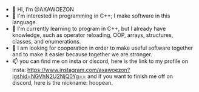 - 👋 Hi, I’m @AXAWOEZON
- 👀 I'm interested in programming in C++; I make software in this language.
- 🌱 I'm currently learning to program in C++, but I already have knowledge, such as operator reloading, OOP, arrays, structures, classes, and enumerations.
- 💞️ I am looking for cooperation in order to make useful software together and to make it easier because together we are stronger.
- 📫 you can find me on insta or discord, here is the link to my profile on insta: https://www.instagram.com/axawoezon?igshid=NGVhN2U2NjQ0Yg== and if you want to finish me off on discord, here is the nickname: hoopean.

<!---
AXAWOEZON/AXAWOEZON is a ✨ special ✨ repository because its `README.md` (this file) appears on your GitHub profile.
You can click the Preview link to take a look at your changes.
--->
